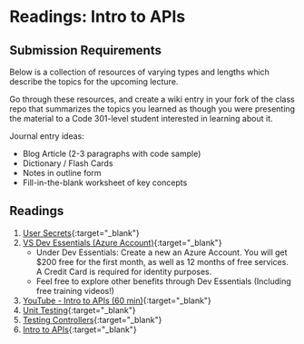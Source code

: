 # Readings: Intro to APIs

## Submission Requirements

Below is a collection of resources of varying types and lengths which describe the topics for the upcoming lecture.  

Go through these resources, and create a wiki entry in your fork of the class repo that summarizes the topics you learned as though you were presenting the material to a Code 301-level student interested in learning about it.

Journal entry ideas:
* Blog Article (2-3 paragraphs with code sample)
* Dictionary / Flash Cards
* Notes in outline form
* Fill-in-the-blank worksheet of key concepts

## Readings
1. [User Secrets](../../Resources/UserSecrets.md){:target="_blank"}
1. [VS Dev Essentials (Azure Account)](https://visualstudio.microsoft.com/dev-essentials/){:target="_blank"}
	- Under Dev Essentials: Create a new an Azure Account. You will get $200 free for the first month, as well as 12 months of free services. A Credit Card is required for identity purposes. 
	- Feel free to explore other benefits through Dev Essentials (Including free training videos!)
1. [YouTube - Intro to APIs (60 min)](https://youtu.be/aIkpVzqLuhA){:target="_blank"}
1. [Unit Testing](https://docs.microsoft.com/en-us/aspnet/mvc/overview/older-versions-1/unit-testing/creating-unit-tests-for-asp-net-mvc-applications-cs){:target="_blank"} 
1. [Testing Controllers](https://docs.microsoft.com/en-us/aspnet/core/mvc/controllers/testing?view=aspnetcore-2.1){:target="_blank"} 
1. [Intro to APIs](https://docs.microsoft.com/en-us/aspnet/core/tutorials/first-web-api?view=aspnetcore-2.1){:target="_blank"} 


